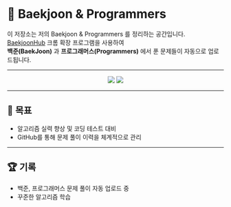 # 📝 Baekjoon & Programmers

이 저장소는 저의 Baekjoon & Programmers 를 정리하는 공간입니다.  
[BaekjoonHub](https://github.com/BaekjoonHub/BaekjoonHub) 크롬 확장 프로그램을 사용하여  
**백준(BaekJoon)** 과 **프로그래머스(Programmers)** 에서 푼 문제들이 자동으로 업로드됩니다.

---
  
<p align="center">
  <img src="http://mazassumnida.wtf/api/v2/generate_badge?boj=qkrcksdn0321" />
  <img src="http://mazandi.herokuapp.com/api?handle=qkrcksdn0321&theme=warm" />
</p>

---

## 🎯 목표

- 알고리즘 실력 향상 및 코딩 테스트 대비  
- GitHub를 통해 문제 풀이 이력을 체계적으로 관리  

---

## 🏆 기록

- 백준, 프로그래머스 문제 풀이 자동 업로드 중  
- 꾸준한 알고리즘 학습
